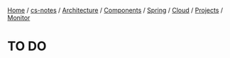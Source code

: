 [Home](https://mengxianbin.github.io) /
[cs-notes](https://mengxianbin.github.io/cs-notes/site) /
[Architecture](https://mengxianbin.github.io/cs-notes/site/Architecture) /
[Components](https://mengxianbin.github.io/cs-notes/site/Architecture/Components) /
[Spring](https://mengxianbin.github.io/cs-notes/site/Architecture/Components/Spring) /
[Cloud](https://mengxianbin.github.io/cs-notes/site/Architecture/Components/Spring/Cloud) /
[Projects](https://mengxianbin.github.io/cs-notes/site/Architecture/Components/Spring/Cloud/Projects) /
[Monitor](https://mengxianbin.github.io/cs-notes/site/Architecture/Components/Spring/Cloud/Projects/Monitor)

# TO DO
